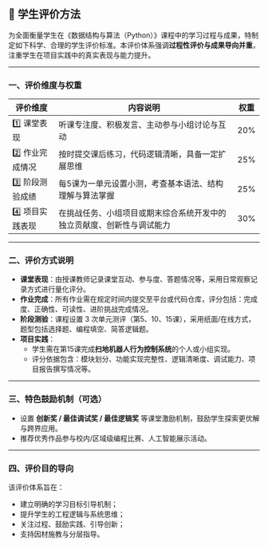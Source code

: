## 📝 学生评价方法

为全面衡量学生在《数据结构与算法（Python）》课程中的学习过程与成果，特制定如下科学、合理的学生评价标准。本评价体系强调**过程性评价与成果导向并重**，注重学生在项目实践中的真实表现与能力提升。

------

### 一、评价维度与权重



| 评价维度       | 内容说明                                                     | 权重 |
| -------------- | ------------------------------------------------------------ | ---- |
| 1️⃣ 课堂表现     | 听课专注度、积极发言、主动参与小组讨论与互动                 | 20%  |
| 2️⃣ 作业完成情况 | 按时提交课后练习，代码逻辑清晰，具备一定扩展思维             | 25%  |
| 3️⃣ 阶段测验成绩 | 每5课为一单元设置小测，考查基本语法、结构理解与算法掌握      | 25%  |
| 4️⃣ 项目实践表现 | 在挑战任务、小组项目或期末综合系统开发中的独立贡献度、创新性与调试能力 | 30%  |

------

### 二、评价方式说明

- **课堂表现**：由授课教师记录课堂互动、参与度、答题情况等，采用日常观察记录方式进行量化评分。
- **作业完成**：所有作业需在规定时间内提交至平台或代码仓库，评分包括：完成度、正确性、可读性、进阶挑战完成情况。
- **阶段测验**：课程设置 3 次单元测评（第5、10、15课），采用纸面/在线方式，题型包括选择题、编程填空、简答逻辑题。
- **项目实践**：
  - 学生需在第15课完成**扫地机器人行为控制系统**的个人或小组实现。
  - 评分依据包含：模块划分、功能实现完整性、逻辑清晰度、调试能力、项目报告撰写情况等。

------

### 三、特色鼓励机制（可选）

- 设置 **创新奖 / 最佳调试奖 / 最佳逻辑奖** 等课堂激励机制，鼓励学生探索更优解与跨界应用。
- 推荐优秀作品参与校内/区域级编程比赛、人工智能展示活动。

------

### 四、评价目的导向

该评价体系旨在：

- 建立明确的学习目标引导机制；
- 提升学生的工程逻辑与系统思维；
- 关注过程、鼓励实践、引导创新；
- 支持因材施教与分层指导。